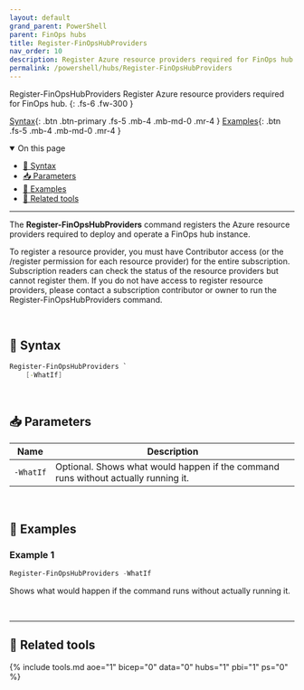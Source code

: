 ```yaml
---
layout: default
grand_parent: PowerShell
parent: FinOps hubs
title: Register-FinOpsHubProviders
nav_order: 10
description: Register Azure resource providers required for FinOps hub.
permalink: /powershell/hubs/Register-FinOpsHubProviders
---
```


<span class="fs-9 d-block mb-4">Register-FinOpsHubProviders</span>
Register Azure resource providers required for FinOps hub.
{: .fs-6 .fw-300 }

[Syntax](#-syntax){: .btn .btn-primary .fs-5 .mb-4 .mb-md-0 .mr-4 }
[Examples](#-examples){: .btn .fs-5 .mb-4 .mb-md-0 .mr-4 }

<details open markdown="1">
   <summary class="fs-2 text-uppercase">On this page</summary>

- [🧮 Syntax](#-syntax)
- [📥 Parameters](#-parameters)
- [🌟 Examples](#-examples)
- [🧰 Related tools](#-related-tools)

</details>

---

The **Register-FinOpsHubProviders** command registers the Azure resource providers required to deploy and operate a FinOps hub instance.

To register a resource provider, you must have Contributor access (or the /register permission for each resource provider) for the entire subscription. Subscription readers can check the status of the resource providers but cannot register them. If you do not have access to register resource providers, please contact a subscription contributor or owner to run the Register-FinOpsHubProviders command.

<br>

## 🧮 Syntax

```powershell
Register-FinOpsHubProviders `
    [‑WhatIf]
```

<br>

## 📥 Parameters

| Name | Description |
| ---- | ----------- |
| `‑WhatIf` | Optional. Shows what would happen if the command runs without actually running it. |

<br>

## 🌟 Examples

### Example 1

```powershell
Register-FinOpsHubProviders -WhatIf
```

Shows what would happen if the command runs without actually running it.

<br>

---

## 🧰 Related tools

{% include tools.md aoe="1" bicep="0" data="0" hubs="1" pbi="1" ps="0" %}

<br>

